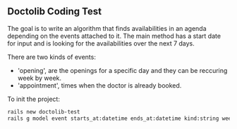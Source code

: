 ## Doctolib Coding Test

The goal is to write an algorithm that finds availabilities in an agenda depending on the events attached to it.
The main method has a start date for input and is looking for the availabilities over the next 7 days.

There are two kinds of events:

 - 'opening', are the openings for a specific day and they can be reccuring week by week.
 - 'appointment', times when the doctor is already booked.
 
To init the project:

``` sh 
rails new doctolib-test
rails g model event starts_at:datetime ends_at:datetime kind:string weekly_recurring:boolean
```

